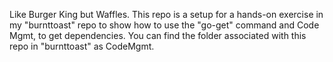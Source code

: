 Like Burger King but Waffles. This repo is a setup for a hands-on exercise in my "burnttoast" repo to show how to use the "go-get" command and Code Mgmt, to get dependencies. 
You can find the folder associated with this repo in "burnttoast" as CodeMgmt.
